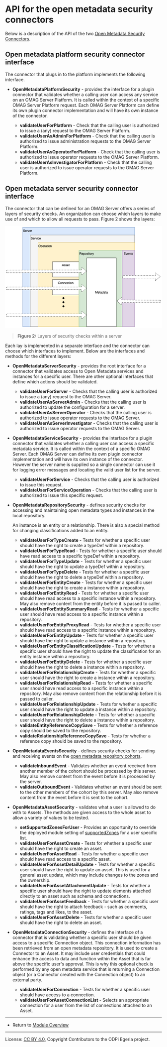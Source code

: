 <!-- SPDX-License-Identifier: CC-BY-4.0 -->
<!-- Copyright Contributors to the ODPi Egeria project 2020. -->

# API for the open metadata security connectors

Below is a description of the API of the two
[Open Metadata Security Connectors](../metadata-security-connectors).

## Open metadata platform security connector interface

The connector that plugs in to the platform implements the following interface.

*  **OpenMetadataPlatformSecurity** - provides the interface for a plugin connector that validates whether a calling
   user can access any service on an OMAG Server Platform.  It is called within the context of a specific
   OMAG Server Platform request.
   Each OMAG Server Platform can define its own plugin connector implementation and will have its own instance
   of the connector. 
   
   * **validateUserForPlatform** - Check that the calling user is authorized to issue a (any) request to the OMAG Server Platform.
   * **validateUserAsAdminForPlatform** - Check that the calling user is authorized to issue administration requests to the OMAG Server Platform.
   * **validateUserAsOperatorForPlatform** - Check that the calling user is authorized to issue operator requests to the OMAG Server Platform.
   * **validateUserAsInvestigatorForPlatform** - Check that the calling user is authorized to issue operator requests to the OMAG Server Platform.
  
## Open metadata server security connector interface

The connector that can be defined for an OMAG Server offers a series of layers of
security checks.  An organization can choose which layers to make use of and which to allow
all requests to pass.  Figure 2 shows the layers:

![Figure 2](../docs/layers-of-security-checks.png)
> **Figure 2:** Layers of security checks within a server

Each lay is implemented in a separate interface and the connector can choose
which interfaces to implement.  Below are the interfaces and methods for the different layers:

* **OpenMetadataServerSecurity** - provides the root interface for a connector that validates access to Open
 Metadata services and instances for a specific user.  There are other optional interfaces that
 define which actions should be validated.
 
  * **validateUserForServer** - Checks that the calling user is authorized to issue a (any) request to the OMAG Server.
  * **validateUserAsServerAdmin** - Checks that the calling user is authorized to update the configuration for a server.
  * **validateUserAsServerOperator** - Checks that the calling user is authorized to issue operator requests to the OMAG Server.
  * **validateUserAsServerInvestigator** - Checks that the calling user is authorized to issue operator requests to the OMAG Server.

* **OpenMetadataServiceSecurity**  - provides the interface for a plugin connector that validates whether a calling
 user can access a specific metadata service.  It is called within the context of a specific OMAG Server.
 Each OMAG Server can define its own plugin connector implementation and will have its own instance
 of the connector.  However the server name is supplied so a single connector can use it for logging
 error messages and locating the valid user list for the server.
 
  * **validateUserForService** - Checks that the calling user is authorized to issue this request.
  * **validateUserForServiceOperation** - Checks that the calling user is authorized to issue this specific request.
 
* **OpenMetadataRepositorySecurity** - defines security checks for accessing and maintaining open metadata types
 and instances in the local repository.
 
  An instance is an entity or a relationship.  There is also a special method for changing classifications
  added to an entity.
  
  * **validateUserForTypeCreate** - Tests for whether a specific user should have the right to create a typeDef within a repository.
  * **validateUserForTypeRead** - Tests for whether a specific user should have read access to a specific typeDef within a repository.
  * **validateUserForTypeUpdate** - Tests for whether a specific user should have the right to update a typeDef within a repository.
  * **validateUserForTypeDelete** - Tests for whether a specific user should have the right to delete a typeDef within a repository.
  * **validateUserForEntityCreate** - Tests for whether a specific user should have the right to create a instance within a repository.
  * **validateUserForEntityRead** - Tests for whether a specific user should have read access to a specific instance within a repository.  May also remove content from the entity before it is passed to caller.
  * **validateUserForEntitySummaryRead** - Tests for whether a specific user should have read access to a specific instance within a repository.
  * **validateUserForEntityProxyRead** - Tests for whether a specific user should have read access to a specific instance within a repository.
  * **validateUserForEntityUpdate** - Tests for whether a specific user should have the right to update a instance within a repository.
  * **validateUserForEntityClassificationUpdate** - Tests for whether a specific user should have the right to update the classification for an entity instance
   within a repository.
  * **validateUserForEntityDelete** - Tests for whether a specific user should have the right to delete a instance within a repository.
  * **validateUserForRelationshipCreate** - Tests for whether a specific user should have the right to create a instance within a repository.
  * **validateUserForRelationshipRead** - Tests for whether a specific user should have read access to a specific instance within a repository.  May also remove content from the relationship before it is passed to caller.
  * **validateUserForRelationshipUpdate** - Tests for whether a specific user should have the right to update a instance within a repository.
  * **validateUserForRelationshipDelete** - Tests for whether a specific user should have the right to delete a instance within a repository.
  * **validateEntityReferenceCopySave** - Tests for whether a reference copy should be saved to the repository.
  * **validateRelationshipReferenceCopySave** - Tests for whether a reference copy should be saved to the repository.

* **OpenMetadataEventsSecurity** - defines security checks for sending and receiving events on the
[open metadata repository cohorts](../../../repository-services/docs/open-metadata-repository-cohort.md).
  
  * **validateInboundEvent** - Validates whether an event received from another member of the cohort should be processed by this server.   May also remove content from the event before it is processed by the server.
  * **validateOutboundEvent** - Validates whether an event should be sent to the other members of the cohort by this server.   May also remove content from the event before it is sent to the cohort.
    
* **OpenMetadataAssetSecurity** - validates what a user is allowed to do with to Assets.
  The methods are given access to the whole asset to allow a variety of values to be tested.
  
  * **setSupportedZonesForUser** - Provides an opportunity to override the deployed module setting of 
  [supportedZones](../../../access-services/docs/concepts/governance-zones) for a user specific list.
  * **validateUserForAssetCreate** - Tests for whether a specific user should have the right to create an asset.
  * **validateUserForAssetRead** - Tests for whether a specific user should have read access to a specific asset.
  * **validateUserForAssetDetailUpdate** - Tests for whether a specific user should have the right to update an asset.
   This is used for a general asset update, which may include changes to the
   zones and the ownership.
  * **validateUserForAssetAttachmentUpdate** - Tests for whether a specific user should have the right to update elements attached directly
   to an asset such as schema and connections.
  * **validateUserForAssetFeedback** - Tests for whether a specific user should have the right to attach feedback - such as comments,
   ratings, tags and likes, to the asset.
  * **validateUserForAssetDelete** - Tests for whether a specific user should have the right to delete an asset.
    
* **OpenMetadataConnectionSecurity** - defines the interface of a connector that is validating whether a specific
  user should be given access to a specific Connection object.  This connection information has been retrieved
  from an open metadata repository.  It is used to create a Connector to an Asset.  It may include user
  credentials that could enhance the access to data and function within the Asset that is far above
  the specific user's approval.  This is why this optional check is performed by any open metadata service
  that is returning a Connection object (or a Connector created with the Connection object) to an external party.

  * **validateUserForConnection** - Tests for whether a specific user should have access to a connection.
  * **validateUserForAssetConnectionList** - Selects an appropriate connection for a user from the list of
  connections attached to an Asset.

----
* Return to [Module Overview](..)

----
License: [CC BY 4.0](https://creativecommons.org/licenses/by/4.0/),
Copyright Contributors to the ODPi Egeria project.